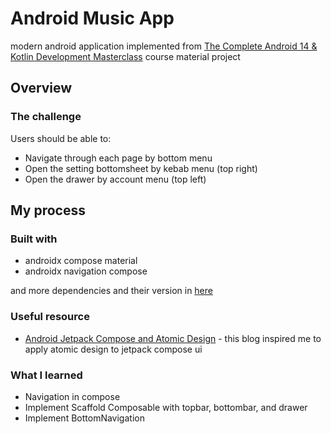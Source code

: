 # Android Music App

modern android application implemented from [
The Complete Android 14 & Kotlin Development Masterclass](https://www.udemy.com/course/android-kotlin-developer/)
course material project

## Overview

### The challenge

Users should be able to:

- Navigate through each page by bottom menu
- Open the setting bottomsheet by kebab menu (top right)
- Open the drawer by account menu (top left)

## My process

### Built with
- androidx compose material
- androidx navigation compose


and more dependencies and their version in [here](https://github.com/Chayapol-c/music-app/blob/main/gradle/libs.versions.toml)

### Useful resource

- [Android Jetpack Compose and Atomic Design](https://betterprogramming.pub/android-jetpack-compose-and-atomic-design-1395502c5c05) - this blog inspired me to apply atomic design to jetpack compose ui

### What I learned

- Navigation in compose
- Implement Scaffold Composable with topbar, bottombar, and drawer
- Implement BottomNavigation

